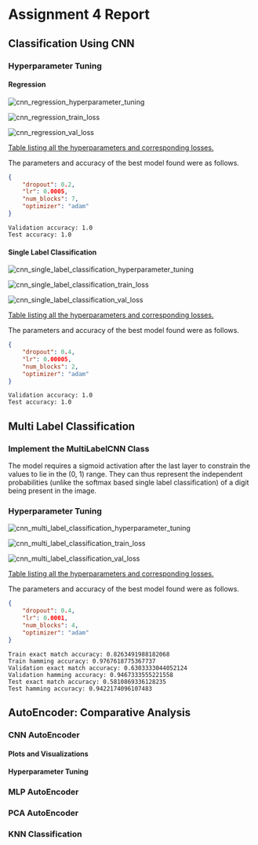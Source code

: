 # Assignment 4 Report

## Classification Using CNN

### Hyperparameter Tuning

#### Regression

![cnn_regression_hyperparameter_tuning](./figures/cnn_regression_hyperparameter_tuning.png)

![cnn_regression_train_loss](./figures/cnn_regression_train_loss.png)

![cnn_regression_val_loss](./figures/cnn_regression_val_loss.png)

[Table listing all the hyperparameters and corresponding losses.](./results/cnn_regression_hyperparameter_tuning.csv)

The parameters and accuracy of the best model found were as follows.

```json
{
    "dropout": 0.2,
    "lr": 0.0005,
    "num_blocks": 7,
    "optimizer": "adam"
}
```

```
Validation accuracy: 1.0
Test accuracy: 1.0
```

#### Single Label Classification

![cnn_single_label_classification_hyperparameter_tuning](./figures/cnn_single_label_classification_hyperparameter_tuning.png)

![cnn_single_label_classification_train_loss](./figures/cnn_single_label_classification_train_loss.png)

![cnn_single_label_classification_val_loss](./figures/cnn_single_label_classification_val_loss.png)

[Table listing all the hyperparameters and corresponding losses.](./results/cnn_single_label_classification_hyperparameter_tuning.csv)

The parameters and accuracy of the best model found were as follows.

```json
{
    "dropout": 0.4,
    "lr": 0.00005,
    "num_blocks": 2,
    "optimizer": "adam"
}
```

```
Validation accuracy: 1.0
Test accuracy: 1.0
```

## Multi Label Classification

### Implement the MultiLabelCNN Class

The model requires a sigmoid activation after the last layer to constrain the values to lie in the (0, 1) range. They can thus represent the independent probabilities (unlike the softmax based single label classification) of a digit being present in the image.

### Hyperparameter Tuning

![cnn_multi_label_classification_hyperparameter_tuning](./figures/cnn_multi_label_classification_hyperparameter_tuning.png)

![cnn_multi_label_classification_train_loss](./figures/cnn_multi_label_classification_train_loss.png)

![cnn_multi_label_classification_val_loss](./figures/cnn_multi_label_classification_val_loss.png)

[Table listing all the hyperparameters and corresponding losses.](./results/cnn_multi_label_classification_hyperparameter_tuning.csv)

The parameters and accuracy of the best model found were as follows.

```json
{
    "dropout": 0.4,
    "lr": 0.0001,
    "num_blocks": 4,
    "optimizer": "adam"
}
```

```
Train exact match accuracy: 0.8263491988182068
Train hamming accuracy: 0.9767618775367737
Validation exact match accuracy: 0.6303333044052124
Validation hamming accuracy: 0.9467333555221558
Test exact match accuracy: 0.5810869336128235
Test hamming accuracy: 0.9422174096107483
```

## AutoEncoder: Comparative Analysis

### CNN AutoEncoder

#### Plots and Visualizations

#### Hyperparameter Tuning

### MLP AutoEncoder

### PCA AutoEncoder

### KNN Classification


